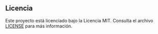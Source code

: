 ## Licencia

Este proyecto está licenciado bajo la Licencia MIT. Consulta el archivo [LICENSE](./LICENSE) para más información.

